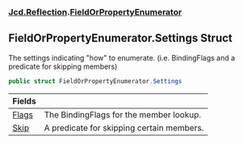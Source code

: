 ### [Jcd.Reflection](Jcd.Reflection.md 'Jcd.Reflection').[FieldOrPropertyEnumerator](FieldOrPropertyEnumerator.md 'Jcd.Reflection.FieldOrPropertyEnumerator')

## FieldOrPropertyEnumerator.Settings Struct

The settings indicating "how" to enumerate. (i.e. BindingFlags and a predicate for skipping members)

```csharp
public struct FieldOrPropertyEnumerator.Settings
```

| Fields                                                                                                         |                                           |
|:---------------------------------------------------------------------------------------------------------------|:------------------------------------------|
| [Flags](FieldOrPropertyEnumerator.Settings.Flags.md 'Jcd.Reflection.FieldOrPropertyEnumerator.Settings.Flags') | The BindingFlags for the member lookup.   |
| [Skip](FieldOrPropertyEnumerator.Settings.Skip.md 'Jcd.Reflection.FieldOrPropertyEnumerator.Settings.Skip')    | A predicate for skipping certain members. |
